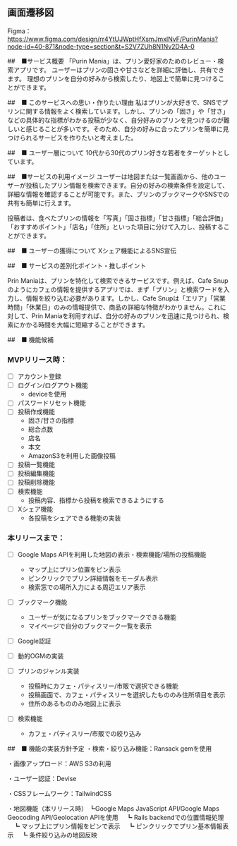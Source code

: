 ## 画面遷移図
Figma：https://www.figma.com/design/rr4YtUJWptHfXsmJmxlNvF/PurinMania?node-id=40-871&node-type=section&t=S2V7ZUh8N1Nv2D4A-0

##　■サービス概要
「Purin Mania」は、プリン愛好家のためのレビュー・検索アプリです。
ユーザーはプリンの固さや甘さなどを詳細に評価し、共有できます。
理想のプリンを自分の好みから検索したり、地図上で簡単に見つけることができます。

##　■ このサービスへの思い・作りたい理由
私はプリンが大好きで、SNSでプリンに関する情報をよく検索しています。しかし、プリンの「固さ」や「甘さ」などの具体的な指標がわかる投稿が少なく、自分好みのプリンを見つけるのが難しいと感じることが多いです。そのため、自分の好みに合ったプリンを簡単に見つけられるサービスを作りたいと考えました。


##　■ ユーザー層について
10代から30代のプリン好きな若者をターゲットとしています。


##　■サービスの利用イメージ
ユーザーは地図または一覧画面から、他のユーザーが投稿したプリン情報を検索できます。自分の好みの検索条件を設定して、詳細な情報を確認することが可能です。また、プリンのブックマークやSNSでの共有も簡単に行えます。

投稿者は、食べたプリンの情報を「写真」「固さ指標」「甘さ指標」「総合評価」「おすすめポイント」「店名」「住所」といった項目に分けて入力し、投稿することができます。


##　■ ユーザーの獲得について
Xシェア機能によるSNS宣伝

##　■ サービスの差別化ポイント・推しポイント

Prin Maniaは、プリンを特化して検索できるサービスです。例えば、Cafe Snupのようにカフェの情報を提供するアプリでは、まず「プリン」と検索ワードを入力し、情報を絞り込む必要があります。しかし、Cafe Snupは「エリア」「営業時間」「休業日」のみの情報提供で、商品の詳細な特徴がわかりません。これに対して、Prin Maniaを利用すれば、自分の好みのプリンを迅速に見つけられ、検索にかかる時間を大幅に短縮することができます。


##　■ 機能候補

### MVPリリース時：
- [ ] アカウント登録
- [ ] ログイン/ログアウト機能
    - deviceを使用
- [ ] パスワードリセット機能
- [ ] 投稿作成機能
    - 固さ/甘さの指標
    - 総合点数
    - 店名
    - 本文
    - AmazonS3を利用した画像投稿
- [ ] 投稿一覧機能
- [ ] 投稿編集機能
- [ ] 投稿削除機能
- [ ] 検索機能
    - 投稿内容、指標から投稿を検索できるようにする
- [ ] Xシェア機能
    - 各投稿をシェアできる機能の実装



### 本リリースまで：
- [ ] Google Maps APIを利用した地図の表示・検索機能/場所の投稿機能
   - マップ上にプリン位置をピン表示
   - ピンクリックでプリン詳細情報をモーダル表示
   - 検索窓での場所入力による周辺エリア表示 

- [ ] ブックマーク機能
    - ユーザーが気になるプリンをブックマークできる機能
    - マイページで自分のブックマーク一覧を表示

- [ ] Google認証

- [ ] 動的OGMの実装

- [ ] プリンのジャンル実装
    - 投稿時にカフェ・パティスリー/市販で選択できる機能
    - 投稿画面で、カフェ・パティスリーを選択したもののみ住所項目を表示
    - 住所のあるもののみ地図上に表示

- [ ] 検索機能
    - カフェ・パティスリー/市販での絞り込み

##　■ 機能の実装方針予定
・検索・絞り込み機能：Ransack gemを使用


・画像アップロード：AWS S3の利用


・ユーザー認証：Devise


・CSSフレームワーク：TailwindCSS


・地図機能（本リリース時）
   ┗Google Maps JavaScript API/Google Maps Geocoding API/Geolocation APIを使用
 　┗ Rails backendでの位置情報処理
 　┗ マップ上にプリン情報をピンで表示
 　┗ ピンクリックでプリン基本情報表示
 　┗ 条件絞り込みの地図反映

